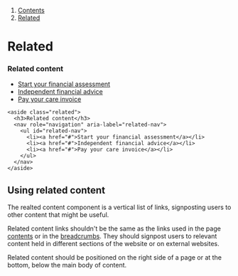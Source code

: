 1.  [Contents](/docs/core/contents)
2.  [Related](#)

# Related

<aside class="related">
  <h3>Related content</h3>
  <nav role="navigation" aria-label="related-navigation">
    <ul id="related-navigation">
      <li><a href="#">Start your financial assessment</a></li>
      <li><a href="#">Independent financial advice</a></li>
      <li><a href="#">Pay your care invoice</a></li>
    </ul>
  </nav>
</aside>

    <aside class="related">
      <h3>Related content</h3>
      <nav role="navigation" aria-label="related-nav">
        <ul id="related-nav">
          <li><a href="#">Start your financial assessment</a></li>
          <li><a href="#">Independent financial advice</a></li>
          <li><a href="#">Pay your care invoice</a></li>
        </ul>
      </nav>
    </aside>

## Using related content

The realted content component is a vertical list of links, signposting users to other content that might be useful.

Related content links shouldn't be the same as the links used in the page <a href="contents">contents</a> or in the <a href="breadcrumbs">breadcrumbs</a>. They should signpost users to relevant content held in different sections of the website or on external websites.

Related content should be positioned on the right side of a page or at the bottom, below the main body of content.
